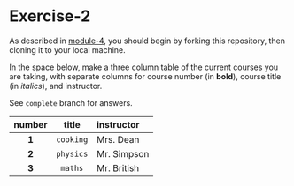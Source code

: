 # Exercise-2

As described in [module-4](https://github.com/INFO-201/m4-git-intro), you should begin by forking this repository, then cloning it to your local machine.

In the space below, make a three column table of the current courses you are taking, with separate columns for course number (in **bold**), course title (in _italics_), and instructor.

See `complete` branch for answers.

| number | title | instructor |
|:------:|:-----:|:-----------|
|**1**|`cooking`|Mrs. Dean|
|**2**|`physics`|Mr. Simpson|
|**3**|`maths`|Mr. British|
